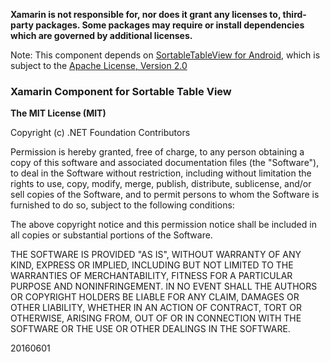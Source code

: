 **Xamarin is not responsible for, nor does it grant any licenses to, third-party packages. Some packages may require or install dependencies which are governed by additional licenses.**

Note: This component depends on [SortableTableView for Android](https://github.com/ISchwarz23/SortableTableView), which is subject to the [Apache License, Version 2.0](https://github.com/ISchwarz23/SortableTableView/blob/master/LICENSE.txt)

### Xamarin Component for Sortable Table View

**The MIT License (MIT)**

Copyright (c) .NET Foundation Contributors

Permission is hereby granted, free of charge, to any person obtaining a copy of this software and associated documentation files (the "Software"), to deal in the Software without restriction, including without limitation the rights to use, copy, modify, merge, publish, distribute, sublicense, and/or sell copies of the Software, and to permit persons to whom the Software is furnished to do so, subject to the following conditions:

The above copyright notice and this permission notice shall be included in all copies or substantial portions of the Software.

THE SOFTWARE IS PROVIDED "AS IS", WITHOUT WARRANTY OF ANY KIND, EXPRESS OR IMPLIED, INCLUDING BUT NOT LIMITED TO THE WARRANTIES OF MERCHANTABILITY, FITNESS FOR A PARTICULAR PURPOSE AND NONINFRINGEMENT. IN NO EVENT SHALL THE AUTHORS OR COPYRIGHT HOLDERS BE LIABLE FOR ANY CLAIM, DAMAGES OR OTHER LIABILITY, WHETHER IN AN ACTION OF CONTRACT, TORT OR OTHERWISE, ARISING FROM, OUT OF OR IN CONNECTION WITH THE SOFTWARE OR THE USE OR OTHER DEALINGS IN THE SOFTWARE.

20160601
